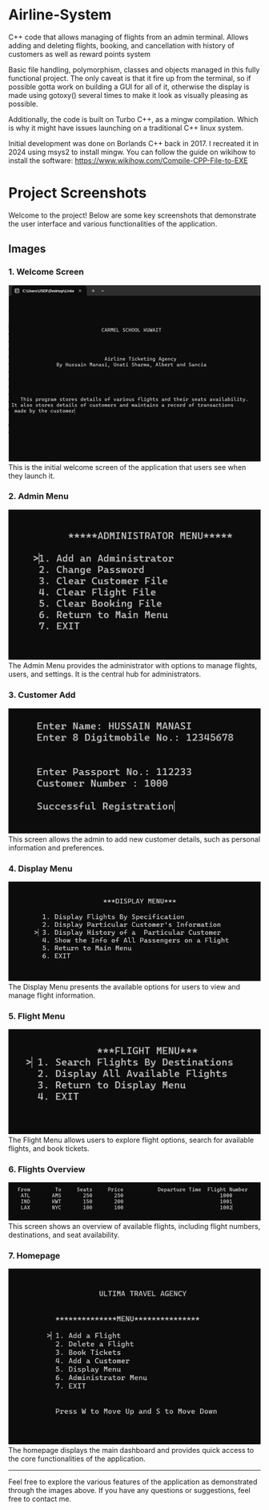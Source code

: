 # Airline-System
C++ code that allows managing of flights from an admin terminal. Allows adding and deleting flights, booking, and cancellation with history of customers as well as reward points system

Basic file handling, polymorphism, classes and objects managed in this fully functional project.
The only caveat is that it fire up from the terminal, so if possible gotta work on building a GUI for all of it, otherwise the display is made using gotoxy() several times to make it look as visually pleasing as possible.

Additionally, the code is built on Turbo C++, as a mingw compilation. Which is why it might have issues launching on a traditional C++ linux system.

Initial development was done on Borlands C++ back in 2017. I recreated it in 2024 using msys2 to install mingw. You can follow the guide on wikihow to install the software: https://www.wikihow.com/Compile-CPP-File-to-EXE

# Project Screenshots

Welcome to the project! Below are some key screenshots that demonstrate the user interface and various functionalities of the application.

## Images

### 1. **Welcome Screen**
![Welcome Screen](images/Welcome.png)
This is the initial welcome screen of the application that users see when they launch it.

### 2. **Admin Menu**
![Admin Menu](images/Admin_menu.png)
The Admin Menu provides the administrator with options to manage flights, users, and settings. It is the central hub for administrators.

### 3. **Customer Add**
![Customer Add](images/Customer_add.png)
This screen allows the admin to add new customer details, such as personal information and preferences.

### 4. **Display Menu**
![Display Menu](images/Display_menu.png)
The Display Menu presents the available options for users to view and manage flight information.

### 5. **Flight Menu**
![Flight Menu](images/flight_menu.png)
The Flight Menu allows users to explore flight options, search for available flights, and book tickets.

### 6. **Flights Overview**
![Flights Overview](images/flights.png)
This screen shows an overview of available flights, including flight numbers, destinations, and seat availability.

### 7. **Homepage**
![Homepage](images/Homepage.png)
The homepage displays the main dashboard and provides quick access to the core functionalities of the application.

---

Feel free to explore the various features of the application as demonstrated through the images above. If you have any questions or suggestions, feel free to contact me.
